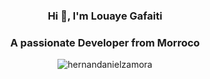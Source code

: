 <h3 align="center">Hi 👋, I'm Louaye Gafaiti</h3>
<h3 align="center">A passionate  Developer from Morroco</h3>
<p align="center"> <img src="[https://i.ibb.co/XLQPxbV/e9bf55f5df6b5c3717679a392f33bfdf-removebg-preview-1.png](https://c4.wallpaperflare.com/wallpaper/304/870/385/technology-git-github-hd-wallpaper-preview.jpg)" alt="hernandanielzamora" /> </p>

